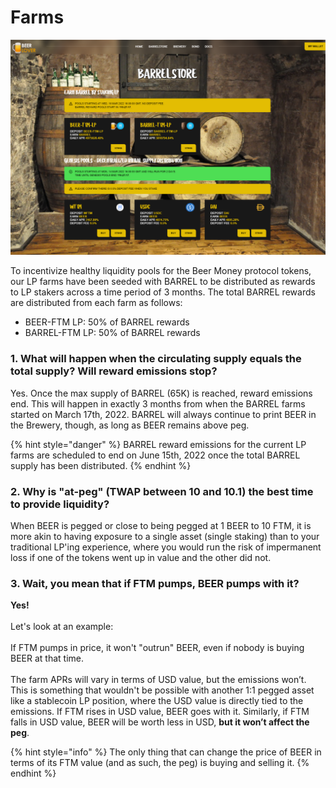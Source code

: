# Farms

![The Beer Money farms currently available for staking LP tokens to earn BARREL rewards](<../.gitbook/assets/img3.png>)

To incentivize healthy liquidity pools for the Beer Money protocol tokens, our LP farms have been seeded with BARREL to be distributed as rewards to LP stakers across a time period of 3 months. The total BARREL rewards are distributed from each farm as follows:

* BEER-FTM LP: 50% of BARREL rewards
* BARREL-FTM LP: 50% of BARREL rewards

### **1. What will happen when the circulating supply equals the total supply? Will reward emissions stop?**

Yes. Once the max supply of BARREL (65K) is reached, reward emissions end. This will happen in exactly 3 months from when the BARREL farms started on March 17th, 2022. BARREL will always continue to print BEER in the Brewery, though, as long as BEER remains above peg.

{% hint style="danger" %}
BARREL reward emissions for the current LP farms are scheduled to end on June 15th, 2022 once the total BARREL supply has been distributed.
{% endhint %}

### 2. Why is "at-peg" (TWAP between 10 and 10.1) the best time to provide liquidity?

When BEER is pegged or close to being pegged at 1 BEER to 10 FTM, it is more akin to having exposure to a single asset (single staking) than to your traditional LP'ing experience, where you would run the risk of impermanent loss if one of the tokens went up in value and the other did not.

### 3. Wait, you mean that if FTM pumps, BEER pumps with it?

**Yes!**\
\
Let's look at an example:\
\
If FTM pumps in price, it won't "outrun" BEER, even if nobody is buying BEER at that time.\
\
The farm APRs will vary in terms of USD value, but the emissions won’t. This is something that wouldn't be possible with another 1:1 pegged asset like a stablecoin LP position, where the USD value is directly tied to the emissions. If FTM rises in USD value, BEER goes with it. Similarly, if FTM falls in USD value, BEER will be worth less in USD, **but it won’t affect the peg**.

{% hint style="info" %}
The only thing that can change the price of BEER in terms of its FTM value (and as such, the peg) is buying and selling it.
{% endhint %}
